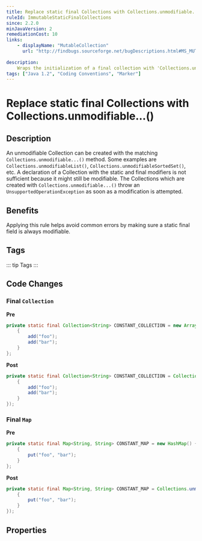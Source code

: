 ```yaml
---
title: Replace static final Collections with Collections.unmodifiable...()
ruleId: ImmutableStaticFinalCollections
since: 2.2.0
minJavaVersion: 2
remediationCost: 10
links:
    - displayName: "MutableCollection"
      url: "http://findbugs.sourceforge.net/bugDescriptions.html#MS_MUTABLE_COLLECTION"
    
description:
    Wraps the initialization of a final collection with 'Collections.unmodifiable...()'
tags: ["Java 1.2", "Coding Conventions", "Marker"]
---
```


# Replace static final Collections with Collections.unmodifiable...()

## Description

An unmodifiable Collection can be created with the matching `Collections.unmodifiable...()` method.
 Some examples are `Collections.unmodifiableList()`, `Collections.unmodifiableSortedSet()`, etc.
A declaration of a Collection with the static and final modifiers is not sufficient because it might still be
 modifiable.
The Collections which are created with `Collections.unmodifiable...()` throw an
 `UnsupportedOperationException` as soon as a modification is attempted.

## Benefits

Applying this rule helps avoid common errors by making sure a static final field is always modifiable.


## Tags

::: tip Tags
<TagLinks />
:::

## Code Changes

### Final `Collection`

__Pre__
```java
private static final Collection<String> CONSTANT_COLLECTION = new ArrayList<String>() {
    {
        add("foo");
        add("bar");
    }
};
```

__Post__
```java
private static final Collection<String> CONSTANT_COLLECTION = Collections.unmodifiableCollection(new ArrayList<String>() {
    {
        add("foo");
        add("bar");
    }
});
```

### Final `Map`
__Pre__
```java
private static final Map<String, String> CONSTANT_MAP = new HashMap() {
    {
        put("foo", "bar");
    }
};
```

__Post__
```java
private static final Map<String, String> CONSTANT_MAP = Collections.unmodifiableMap(new HashMap() {
    {
        put("foo", "bar");
    }
});
```

<VersionNotice />


## Properties

<RuleProperties />

